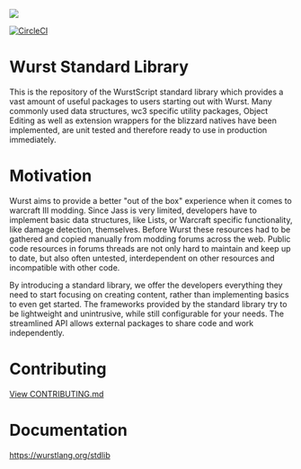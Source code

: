 ![](https://i.imgur.com/L3xfAs4.png)

[![CircleCI](https://circleci.com/gh/wurstscript/WurstStdlib2.svg?style=svg)](https://circleci.com/gh/wurstscript/WurstStdlib2)
# Wurst Standard Library

This is the repository of the WurstScript standard library which provides a vast amount of useful packages to users starting out with Wurst.
Many commonly used data structures, wc3 specific utility packages, Object Editing as well as extension wrappers for the blizzard natives have been implemented, are unit tested and therefore ready to use in production immediately.

# Motivation

Wurst aims to provide a better "out of the box" experience when it comes to warcraft III modding. Since Jass is very limited, developers have to implement basic data structures, like Lists, or Warcraft specific functionality, like damage detection, themselves. Before Wurst these resources had to be gathered and copied manually from modding forums across the web. Public code resources in forums threads are not only hard to maintain and keep up to date, but also often untested, interdependent on other resources and incompatible with other code.

By introducing a standard library, we offer the developers everything they need to start focusing on creating content, rather than implementing basics to even get started. The frameworks provided by the standard library try to be lightweight and unintrusive, while still configurable for your needs. The streamlined API allows external packages to share code and work independently. 

# Contributing

[View CONTRIBUTING.md](https://github.com/wurstscript/WurstStdlib2/blob/master/CONTRIBUTING.md)

# Documentation

https://wurstlang.org/stdlib


